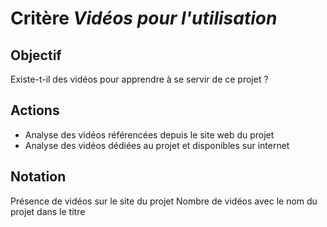 # Critère *Vidéos pour l'utilisation*

## Objectif
Existe-t-il des vidéos pour apprendre à se servir de ce projet ?

## Actions
- Analyse des vidéos référencées depuis le site web du projet
- Analyse des vidéos dédiées au projet et disponibles sur internet 
      
## Notation
Présence de vidéos sur le site du projet
Nombre de vidéos avec le nom du projet dans le titre
